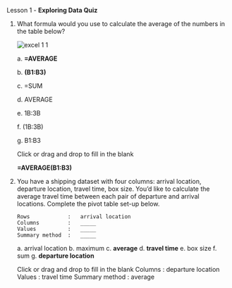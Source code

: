 Lesson 1 - **Exploring Data Quiz**

1.  What formula would you use to calculate the average of the numbers in the table below?

    ![excel 1 1](https://user-images.githubusercontent.com/74751990/205246532-76bfbd8b-9575-478f-a419-f091bb43caf9.jpg)

    a.  **=AVERAGE**
    
    b.  **(B1:B3)**
    
    c.  =SUM

    d.  AVERAGE

    e.  1B:3B
    
    f.  (1B:3B)

    g.  B1:B3

    Click or drag and drop to fill in the blank
    
    **=AVERAGE(B1:B3)**

2.  You have a shipping dataset with four columns: arrival location, departure location, travel time, box size. You’d like to calculate the average travel time between each pair of departure and arrival locations. Complete the pivot table set-up below.

        Rows            :   arrival location
        Columns         :   _____
        Values          :   _____
        Summary method  :   _____

    a.  arrival location
    b.  maximum
    c.  **average**
    d.  **travel time**
    e.  box size
    f.  sum
    g.  **departure location**

    Click or drag and drop to fill in the blank
        Columns		: departure location
        Values			: travel time
        Summary method	: average




